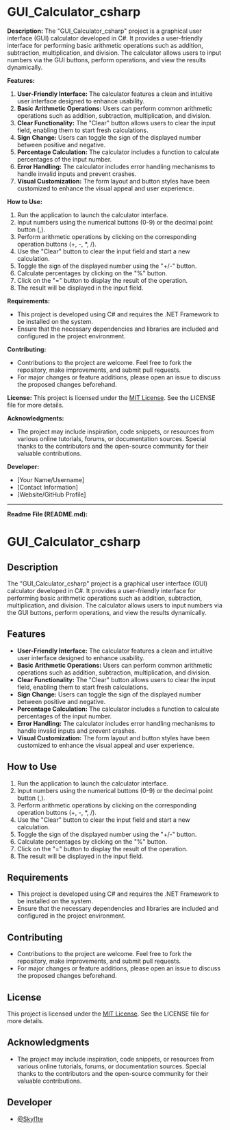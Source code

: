 <h1>GUI_Calculator_csharp</h1>

**Description:**
The "GUI_Calculator_csharp" project is a graphical user interface (GUI) calculator developed in C#. It provides a user-friendly interface for performing basic arithmetic operations such as addition, subtraction, multiplication, and division. The calculator allows users to input numbers via the GUI buttons, perform operations, and view the results dynamically.

**Features:**
1. **User-Friendly Interface:** The calculator features a clean and intuitive user interface designed to enhance usability.
2. **Basic Arithmetic Operations:** Users can perform common arithmetic operations such as addition, subtraction, multiplication, and division.
3. **Clear Functionality:** The "Clear" button allows users to clear the input field, enabling them to start fresh calculations.
4. **Sign Change:** Users can toggle the sign of the displayed number between positive and negative.
5. **Percentage Calculation:** The calculator includes a function to calculate percentages of the input number.
6. **Error Handling:** The calculator includes error handling mechanisms to handle invalid inputs and prevent crashes.
7. **Visual Customization:** The form layout and button styles have been customized to enhance the visual appeal and user experience.

**How to Use:**
1. Run the application to launch the calculator interface.
2. Input numbers using the numerical buttons (0-9) or the decimal point button (,).
3. Perform arithmetic operations by clicking on the corresponding operation buttons (+, -, *, /).
4. Use the "Clear" button to clear the input field and start a new calculation.
5. Toggle the sign of the displayed number using the "+/-" button.
6. Calculate percentages by clicking on the "%" button.
7. Click on the "=" button to display the result of the operation.
8. The result will be displayed in the input field.

**Requirements:**
- This project is developed using C# and requires the .NET Framework to be installed on the system.
- Ensure that the necessary dependencies and libraries are included and configured in the project environment.

**Contributing:**
- Contributions to the project are welcome. Feel free to fork the repository, make improvements, and submit pull requests.
- For major changes or feature additions, please open an issue to discuss the proposed changes beforehand.

**License:**
This project is licensed under the [MIT License](https://opensource.org/licenses/MIT). See the LICENSE file for more details.

**Acknowledgments:**
- The project may include inspiration, code snippets, or resources from various online tutorials, forums, or documentation sources. Special thanks to the contributors and the open-source community for their valuable contributions.

**Developer:**
- [Your Name/Username]
- [Contact Information]
- [Website/GitHub Profile]

---

**Readme File (README.md):**

# GUI_Calculator_csharp

## Description

The "GUI_Calculator_csharp" project is a graphical user interface (GUI) calculator developed in C#. It provides a user-friendly interface for performing basic arithmetic operations such as addition, subtraction, multiplication, and division. The calculator allows users to input numbers via the GUI buttons, perform operations, and view the results dynamically.

## Features

- **User-Friendly Interface:** The calculator features a clean and intuitive user interface designed to enhance usability.
- **Basic Arithmetic Operations:** Users can perform common arithmetic operations such as addition, subtraction, multiplication, and division.
- **Clear Functionality:** The "Clear" button allows users to clear the input field, enabling them to start fresh calculations.
- **Sign Change:** Users can toggle the sign of the displayed number between positive and negative.
- **Percentage Calculation:** The calculator includes a function to calculate percentages of the input number.
- **Error Handling:** The calculator includes error handling mechanisms to handle invalid inputs and prevent crashes.
- **Visual Customization:** The form layout and button styles have been customized to enhance the visual appeal and user experience.

## How to Use

1. Run the application to launch the calculator interface.
2. Input numbers using the numerical buttons (0-9) or the decimal point button (,).
3. Perform arithmetic operations by clicking on the corresponding operation buttons (+, -, *, /).
4. Use the "Clear" button to clear the input field and start a new calculation.
5. Toggle the sign of the displayed number using the "+/-" button.
6. Calculate percentages by clicking on the "%" button.
7. Click on the "=" button to display the result of the operation.
8. The result will be displayed in the input field.

## Requirements

- This project is developed using C# and requires the .NET Framework to be installed on the system.
- Ensure that the necessary dependencies and libraries are included and configured in the project environment.

## Contributing

- Contributions to the project are welcome. Feel free to fork the repository, make improvements, and submit pull requests.
- For major changes or feature additions, please open an issue to discuss the proposed changes beforehand.

## License

This project is licensed under the [MIT License](https://opensource.org/licenses/MIT). See the LICENSE file for more details.

## Acknowledgments

- The project may include inspiration, code snippets, or resources from various online tutorials, forums, or documentation sources. Special thanks to the contributors and the open-source community for their valuable contributions.

## Developer

- <a href="https://github.com/Skyl1te">@Skyl1te</a>
